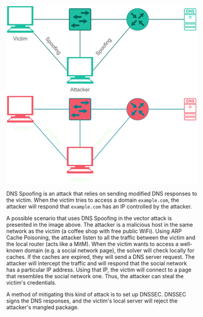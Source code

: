 ![Schema](./assets/dns_spoofing_light.svg#light)![Connect](./assets/dns_spoofing_dark.svg#dark)

DNS Spoofing is an attack that relies on sending modified DNS responses to the victim.
When the victim tries to access a domain `example.com`,
the attacker will respond that `example.com` has an IP controlled by the attacker.

A possible scenario that uses DNS Spoofing in the vector attack is presented in the image above.
The attacker is a malicious host in the same network as the victim (a coffee shop with free public WiFi).
Using ARP Cache Poisoning, the attacker listen to all the traffic between the victim and the local router (acts like a MitM).
When the victim wants to access a well-known domain (e.g. a social network page), the solver will check locally for caches.
If the caches are expired, they will send a DNS server request. The attacker will intercept the traffic and will
respond that the social network has a particular IP address.
Using that IP, the victim will connect to a page that resembles the social network one.
Thus, the attacker can steal the victim's credentials.

A method of mitigating this kind of attack is to set up DNSSEC.
DNSSEC signs the DNS responses, and the victim's local server will reject the
attacker's mangled package.
